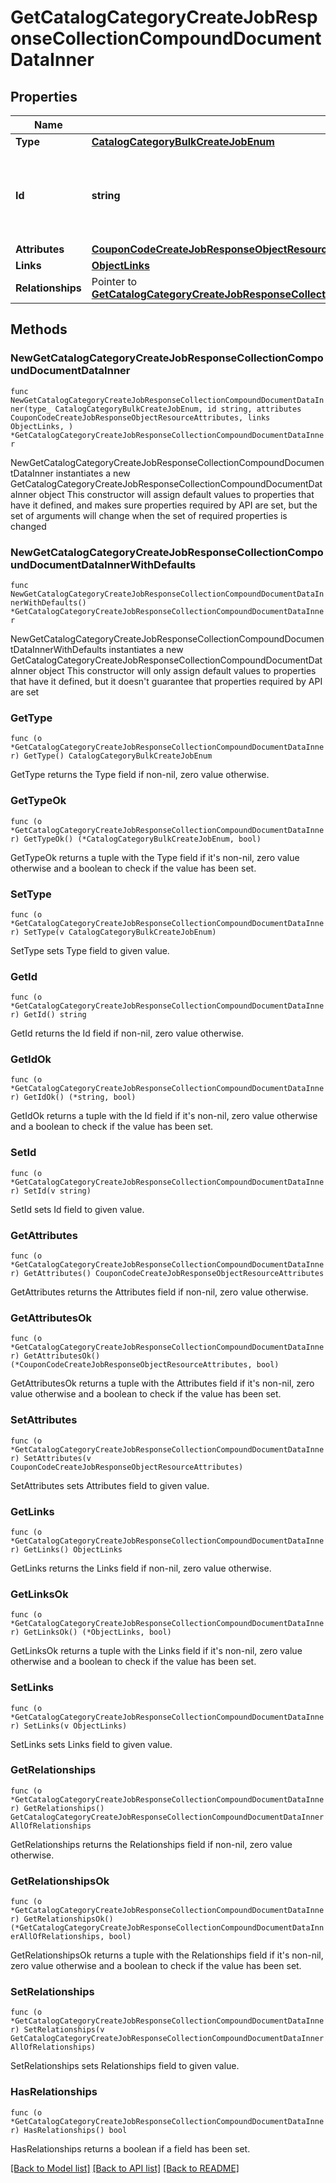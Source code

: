 # GetCatalogCategoryCreateJobResponseCollectionCompoundDocumentDataInner

## Properties

Name | Type | Description | Notes
------------ | ------------- | ------------- | -------------
**Type** | [**CatalogCategoryBulkCreateJobEnum**](CatalogCategoryBulkCreateJobEnum.md) |  | 
**Id** | **string** | Unique identifier for retrieving the job. Generated by Klaviyo. | 
**Attributes** | [**CouponCodeCreateJobResponseObjectResourceAttributes**](CouponCodeCreateJobResponseObjectResourceAttributes.md) |  | 
**Links** | [**ObjectLinks**](ObjectLinks.md) |  | 
**Relationships** | Pointer to [**GetCatalogCategoryCreateJobResponseCollectionCompoundDocumentDataInnerAllOfRelationships**](GetCatalogCategoryCreateJobResponseCollectionCompoundDocumentDataInnerAllOfRelationships.md) |  | [optional] 

## Methods

### NewGetCatalogCategoryCreateJobResponseCollectionCompoundDocumentDataInner

`func NewGetCatalogCategoryCreateJobResponseCollectionCompoundDocumentDataInner(type_ CatalogCategoryBulkCreateJobEnum, id string, attributes CouponCodeCreateJobResponseObjectResourceAttributes, links ObjectLinks, ) *GetCatalogCategoryCreateJobResponseCollectionCompoundDocumentDataInner`

NewGetCatalogCategoryCreateJobResponseCollectionCompoundDocumentDataInner instantiates a new GetCatalogCategoryCreateJobResponseCollectionCompoundDocumentDataInner object
This constructor will assign default values to properties that have it defined,
and makes sure properties required by API are set, but the set of arguments
will change when the set of required properties is changed

### NewGetCatalogCategoryCreateJobResponseCollectionCompoundDocumentDataInnerWithDefaults

`func NewGetCatalogCategoryCreateJobResponseCollectionCompoundDocumentDataInnerWithDefaults() *GetCatalogCategoryCreateJobResponseCollectionCompoundDocumentDataInner`

NewGetCatalogCategoryCreateJobResponseCollectionCompoundDocumentDataInnerWithDefaults instantiates a new GetCatalogCategoryCreateJobResponseCollectionCompoundDocumentDataInner object
This constructor will only assign default values to properties that have it defined,
but it doesn't guarantee that properties required by API are set

### GetType

`func (o *GetCatalogCategoryCreateJobResponseCollectionCompoundDocumentDataInner) GetType() CatalogCategoryBulkCreateJobEnum`

GetType returns the Type field if non-nil, zero value otherwise.

### GetTypeOk

`func (o *GetCatalogCategoryCreateJobResponseCollectionCompoundDocumentDataInner) GetTypeOk() (*CatalogCategoryBulkCreateJobEnum, bool)`

GetTypeOk returns a tuple with the Type field if it's non-nil, zero value otherwise
and a boolean to check if the value has been set.

### SetType

`func (o *GetCatalogCategoryCreateJobResponseCollectionCompoundDocumentDataInner) SetType(v CatalogCategoryBulkCreateJobEnum)`

SetType sets Type field to given value.


### GetId

`func (o *GetCatalogCategoryCreateJobResponseCollectionCompoundDocumentDataInner) GetId() string`

GetId returns the Id field if non-nil, zero value otherwise.

### GetIdOk

`func (o *GetCatalogCategoryCreateJobResponseCollectionCompoundDocumentDataInner) GetIdOk() (*string, bool)`

GetIdOk returns a tuple with the Id field if it's non-nil, zero value otherwise
and a boolean to check if the value has been set.

### SetId

`func (o *GetCatalogCategoryCreateJobResponseCollectionCompoundDocumentDataInner) SetId(v string)`

SetId sets Id field to given value.


### GetAttributes

`func (o *GetCatalogCategoryCreateJobResponseCollectionCompoundDocumentDataInner) GetAttributes() CouponCodeCreateJobResponseObjectResourceAttributes`

GetAttributes returns the Attributes field if non-nil, zero value otherwise.

### GetAttributesOk

`func (o *GetCatalogCategoryCreateJobResponseCollectionCompoundDocumentDataInner) GetAttributesOk() (*CouponCodeCreateJobResponseObjectResourceAttributes, bool)`

GetAttributesOk returns a tuple with the Attributes field if it's non-nil, zero value otherwise
and a boolean to check if the value has been set.

### SetAttributes

`func (o *GetCatalogCategoryCreateJobResponseCollectionCompoundDocumentDataInner) SetAttributes(v CouponCodeCreateJobResponseObjectResourceAttributes)`

SetAttributes sets Attributes field to given value.


### GetLinks

`func (o *GetCatalogCategoryCreateJobResponseCollectionCompoundDocumentDataInner) GetLinks() ObjectLinks`

GetLinks returns the Links field if non-nil, zero value otherwise.

### GetLinksOk

`func (o *GetCatalogCategoryCreateJobResponseCollectionCompoundDocumentDataInner) GetLinksOk() (*ObjectLinks, bool)`

GetLinksOk returns a tuple with the Links field if it's non-nil, zero value otherwise
and a boolean to check if the value has been set.

### SetLinks

`func (o *GetCatalogCategoryCreateJobResponseCollectionCompoundDocumentDataInner) SetLinks(v ObjectLinks)`

SetLinks sets Links field to given value.


### GetRelationships

`func (o *GetCatalogCategoryCreateJobResponseCollectionCompoundDocumentDataInner) GetRelationships() GetCatalogCategoryCreateJobResponseCollectionCompoundDocumentDataInnerAllOfRelationships`

GetRelationships returns the Relationships field if non-nil, zero value otherwise.

### GetRelationshipsOk

`func (o *GetCatalogCategoryCreateJobResponseCollectionCompoundDocumentDataInner) GetRelationshipsOk() (*GetCatalogCategoryCreateJobResponseCollectionCompoundDocumentDataInnerAllOfRelationships, bool)`

GetRelationshipsOk returns a tuple with the Relationships field if it's non-nil, zero value otherwise
and a boolean to check if the value has been set.

### SetRelationships

`func (o *GetCatalogCategoryCreateJobResponseCollectionCompoundDocumentDataInner) SetRelationships(v GetCatalogCategoryCreateJobResponseCollectionCompoundDocumentDataInnerAllOfRelationships)`

SetRelationships sets Relationships field to given value.

### HasRelationships

`func (o *GetCatalogCategoryCreateJobResponseCollectionCompoundDocumentDataInner) HasRelationships() bool`

HasRelationships returns a boolean if a field has been set.


[[Back to Model list]](../README.md#documentation-for-models) [[Back to API list]](../README.md#documentation-for-api-endpoints) [[Back to README]](../README.md)


